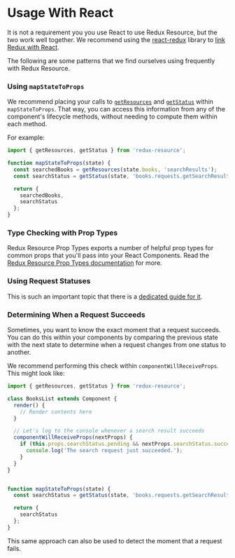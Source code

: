 # Usage With React

It is not a requirement you you use React to use Redux Resource, but the two work
well together. We recommend using the [react-redux](https://github.com/reactjs/react-redux)
library to [link Redux with React](http://redux.js.org/docs/basics/UsageWithReact.html).

The following are some patterns that we find ourselves using frequently with Redux Resource.

### Using `mapStateToProps`

We recommend placing your calls to [`getResources`](/docs/api-reference/get-resources.md)
and [`getStatus`](/docs/api-reference/get-status.md) within
`mapStateToProps`. That way, you can access this information from any of the
component's lifecycle methods, without needing to compute them within each method.

For example:

```js
import { getResources, getStatus } from 'redux-resource';

function mapStateToProps(state) {
  const searchedBooks = getResources(state.books, 'searchResults');
  const searchStatus = getStatus(state, 'books.requests.getSearchResults.status');

  return {
    searchedBooks,
    searchStatus
  };
}
```

### Type Checking with Prop Types

Redux Resource Prop Types exports a number of helpful prop types for common props
that you'll pass into your React Components. Read the [Redux Resource Prop Types
documentation](/docs/extras/redux-resource-prop-types.md) for more.

### Using Request Statuses

This is such an important topic that there is a
[dedicated guide for it](/docs/other-guides/using-request-statuses.md).

### Determining When a Request Succeeds

Sometimes, you want to know the exact moment that a request succeeds. You can do this
within your components by comparing the previous state with the next state to determine
when a request changes from one status to another.

We recommend performing this check within `componentWillReceiveProps`. This
might look like:

```js
import { getResources, getStatus } from 'redux-resource';

class BooksList extends Component {
  render() {
    // Render contents here
  }

  // Let's log to the console whenever a search result succeeds
  componentWillReceiveProps(nextProps) {
    if (this.props.searchStatus.pending && nextProps.searchStatus.succeeded) {
      console.log('The search request just succeeded.');
    }
  }
}


function mapStateToProps(state) {
  const searchStatus = getStatus(state, 'books.requests.getSearchResults.status');

  return {
    searchStatus
  };
}
```

This same approach can also be used to detect the moment that a request fails.